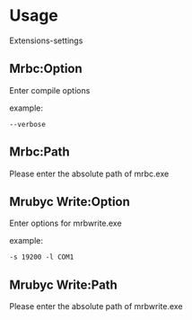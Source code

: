 # Usage
Extensions-settings

## Mrbc:Option
Enter compile options

example:
```
--verbose
```

## Mrbc:Path
Please enter the absolute path of mrbc.exe

## Mrubyc Write:Option
Enter options for mrbwrite.exe

example:
```
-s 19200 -l COM1
```

## Mrubyc Write:Path
Please enter the absolute path of mrbwrite.exe